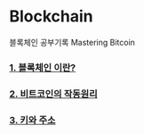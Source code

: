 # Blockchain
블록체인 공부기록
Mastering Bitcoin
### [1. 블록체인 이란?](https://github.com/hector-kim/Blockchain/tree/main/CHAPTER%201)
### [2. 비트코인의 작동원리](https://github.com/hector-kim/Blockchain/tree/main/CHAPTER%202)
### [3. 키와 주소](https://github.com/hector-kim/Blockchain/tree/main/CHAPTER%203)
